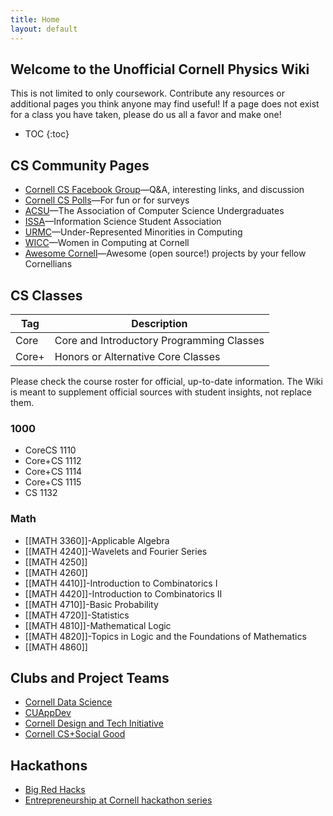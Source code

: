 ```yaml
---
title: Home
layout: default
---
```


## Welcome to the Unofficial Cornell Physics Wiki

This is not limited to only coursework. Contribute any resources or additional pages you think anyone may find useful! If a page does not exist for a class you have taken, please do us all a favor and make one!

* TOC
{:toc}

## CS Community Pages

- [Cornell CS Facebook Group](https://www.facebook.com/groups/CornellCS/)—Q&A, interesting links, and discussion
- [Cornell CS Polls](https://www.facebook.com/groups/cucspolls/)—For fun or for surveys
- [ACSU](http://www.acsu.cornell.edu)—The Association of Computer Science Undergraduates
- [ISSA](http://issa.infosci.cornell.edu)—Information Science Student Association
- [URMC](https://urmc-website.herokuapp.com/)—Under-Represented Minorities in Computing
- [WICC](http://wicc.acm.org)—Women in Computing at Cornell
- [Awesome Cornell](https://github.com/OpenSourceCornell/awesome-cornell)—Awesome (open source!) projects by your fellow Cornellians

## CS Classes

| Tag                            | Description                               |
| ------------------------------ | ----------------------------------------- |
| <span class="tag ml-1/2">Core</span>  | Core and Introductory Programming Classes |
| <span class="tag ml-1/2">Core+</span> | Honors or Alternative Core Classes        |

Please check the course roster for official, up-to-date information. The Wiki is meant to supplement official sources with student insights, not replace them.

### 1000

- <span class="tag">Core</span>CS 1110
- <span class="tag">Core+</span>CS 1112
- <span class="tag">Core+</span>CS 1114
- <span class="tag">Core+</span>CS 1115
- CS 1132

### Math

- [[MATH 3360]]-Applicable Algebra
- [[MATH 4240]]-Wavelets and Fourier Series
- [[MATH 4250]]
- [[MATH 4260]]
- [[MATH 4410]]-Introduction to Combinatorics I
- [[MATH 4420]]-Introduction to Combinatorics II
- [[MATH 4710]]-Basic Probability
- [[MATH 4720]]-Statistics
- [[MATH 4810]]-Mathematical Logic
- [[MATH 4820]]-Topics in Logic and the Foundations of Mathematics
- [[MATH 4860]]
## Clubs and Project Teams

- [Cornell Data Science](https://cornelldata.science/)
- [CUAppDev](https://www.cornellappdev.com/)
- [Cornell Design and Tech Initiative](https://www.cornelldti.org/)
- [Cornell CS+Social Good](https://www.facebook.com/cornellcs4good/)

## Hackathons

- [Big Red Hacks](https://bigredhacks.com/)
- [Entrepreneurship at Cornell hackathon series](http://eship.cornell.edu/hackathons/)
